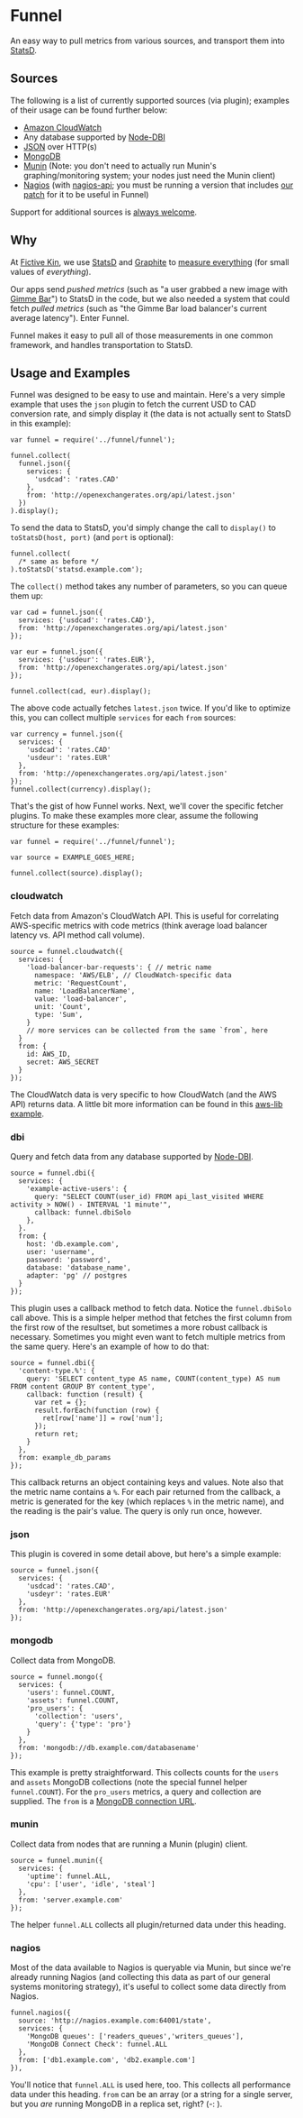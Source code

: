 Funnel
======

An easy way to pull metrics from various sources, and transport them into [StatsD](https://github.com/etsy/statsd).


Sources
-------

The following is a list of currently supported sources (via plugin); examples of their usage can be found further below:

* [Amazon CloudWatch](http://aws.amazon.com/cloudwatch/)
* Any database supported by [Node-DBI](https://github.com/DrBenton/Node-DBI)
* [JSON](http://json.org/) over HTTP(s)
* [MongoDB](http://www.mongodb.org/)
* [Munin](http://munin-monitoring.org/) (Note: you don't need to actually run Munin's graphing/monitoring system; your nodes just need the Munin client)
* [Nagios]() (with [nagios-api](https://github.com/xb95/nagios-api); you must be running a version that includes [our patch](https://github.com/xb95/nagios-api/pull/10) for it to be useful in Funnel)

Support for additional sources is [always welcome](https://github.com/fictivekin/funnel/pulls).


Why
---

At [Fictive Kin](http://fictivekin.com/), we use [StatsD](https://github.com/etsy/statsd) and [Graphite](http://graphite.wikidot.com/) to [measure everything](http://codeascraft.etsy.com/2011/02/15/measure-anything-measure-everything/) (for small values of *everything*).

Our apps send *pushed metrics* (such as "a user grabbed a new image with [Gimme Bar](https://gimmebar.com/)") to StatsD in the code, but we also needed a system that could fetch *pulled metrics* (such as "the Gimme Bar load balancer's current average latency"). Enter Funnel.

Funnel makes it easy to pull all of those measurements in one common framework, and handles transportation to StatsD.


Usage and Examples
------------------

Funnel was designed to be easy to use and maintain. Here's a very simple example that uses the `json` plugin to fetch the current USD to CAD conversion rate, and simply display it (the data is not actually sent to StatsD in this example):

    var funnel = require('../funnel/funnel');

    funnel.collect(
      funnel.json({
        services: {
          'usdcad': 'rates.CAD'
        },
        from: 'http://openexchangerates.org/api/latest.json'
      })
    ).display();

To send the data to StatsD, you'd simply change the call to `display()` to `toStatsD(host, port)` (and `port` is optional):

    funnel.collect(
      /* same as before */
    ).toStatsD('statsd.example.com');

The `collect()` method takes any number of parameters, so you can queue them up:

    var cad = funnel.json({
      services: {'usdcad': 'rates.CAD'},
      from: 'http://openexchangerates.org/api/latest.json'
    });

    var eur = funnel.json({
      services: {'usdeur': 'rates.EUR'},
      from: 'http://openexchangerates.org/api/latest.json'
    });

    funnel.collect(cad, eur).display();

The above code actually fetches `latest.json` twice. If you'd like to optimize this, you can collect multiple `services` for each `from` sources:

    var currency = funnel.json({
      services: {
        'usdcad': 'rates.CAD'
        'usdeur': 'rates.EUR'
      },
      from: 'http://openexchangerates.org/api/latest.json'
    });
    funnel.collect(currency).display();

That's the gist of how Funnel works. Next, we'll cover the specific fetcher plugins. To make these examples more clear, assume the following structure for these examples:


    var funnel = require('../funnel/funnel');

    var source = EXAMPLE_GOES_HERE;

    funnel.collect(source).display();


### cloudwatch ###

Fetch data from Amazon's CloudWatch API. This is useful for correlating AWS-specific metrics with code metrics (think average load balancer latency vs. API method call volume).

    source = funnel.cloudwatch({
      services: {
        'load-balancer-bar-requests': { // metric name
          namespace: 'AWS/ELB', // CloudWatch-specific data
          metric: 'RequestCount',
          name: 'LoadBalancerName',
          value: 'load-balancer',
          unit: 'Count',
          type: 'Sum',
        }
        // more services can be collected from the same `from`, here
      }
      from: {
        id: AWS_ID,
        secret: AWS_SECRET
      }
    });

The CloudWatch data is very specific to how CloudWatch (and the AWS API) returns data. A little bit more information can be found in this [aws-lib](https://github.com/livelycode/aws-lib) [example](https://github.com/livelycode/aws-lib/blob/master/examples/cw.js).

### dbi ###

Query and fetch data from any database supported by [Node-DBI](https://github.com/DrBenton/Node-DBI).

    source = funnel.dbi({
      services: {
        'example-active-users': {
          query: "SELECT COUNT(user_id) FROM api_last_visited WHERE activity > NOW() - INTERVAL '1 minute'",
          callback: funnel.dbiSolo
        },
      }.
      from: {
        host: 'db.example.com',
        user: 'username',
        password: 'password',
        database: 'database_name',
        adapter: 'pg' // postgres
      }
    });

This plugin uses a callback method to fetch data. Notice the `funnel.dbiSolo` call above. This is a simple helper method that fetches the first column from the first row of the resultset, but sometimes a more robust callback is necessary. Sometimes you might even want to fetch multiple metrics from the same query. Here's an example of how to do that:

    source = funnel.dbi({
      'content-type.%': {
        query: 'SELECT content_type AS name, COUNT(content_type) AS num FROM content GROUP BY content_type',
        callback: function (result) {
          var ret = {};
          result.forEach(function (row) {
            ret[row['name']] = row['num'];
          });
          return ret;
        }
      },
      from: example_db_params
    });

This callback returns an object containing keys and values. Note also that the metric name contains a `%`. For each pair returned from the callback, a metric is generated for the key (which replaces `%` in the metric name), and the reading is the pair's value. The query is only run once, however.


### json ###

This plugin is covered in some detail above, but here's a simple example:

    source = funnel.json({
      services: {
        'usdcad': 'rates.CAD',
        'usdeyr': 'rates.EUR'
      },
      from: 'http://openexchangerates.org/api/latest.json'
    });


### mongodb ###

Collect data from MongoDB.

    source = funnel.mongo({
      services: {
        'users': funnel.COUNT,
        'assets': funnel.COUNT,
        'pro_users': {
          'collection': 'users',
          'query': {'type': 'pro'}
        }
      },
      from: 'mongodb://db.example.com/databasename'
    });

This example is pretty straightforward. This collects counts for the `users` and `assets` MongoDB collections (note the special funnel helper `funnel.COUNT`). For the `pro_users` metrics, a query and collection are supplied. The `from` is a [MongoDB connection URL](http://www.mongodb.org/display/DOCS/Connections).

### munin ###

Collect data from nodes that are running a Munin (plugin) client.

    source = funnel.munin({
      services: {
        'uptime': funnel.ALL,
        'cpu': ['user', 'idle', 'steal']
      },
      from: 'server.example.com'
    });

The helper `funnel.ALL` collects all plugin/returned data under this heading.


### nagios ###

Most of the data available to Nagios is queryable via Munin, but since we're already running Nagios (and collecting this data as part of our general systems monitoring strategy), it's useful to collect some data directly from Nagios.

    funnel.nagios({
      source: 'http://nagios.example.com:64001/state',
      services: {
        'MongoDB queues': ['readers_queues','writers_queues'],
        'MongoDB Connect Check': funnel.ALL
      },
      from: ['db1.example.com', 'db2.example.com']
    }),

You'll notice that `funnel.ALL` is used here, too. This collects all performance data under this heading. `from` can be an array (or a string for a single server, but you *are* running MongoDB in a replica set, right? (-: ).



